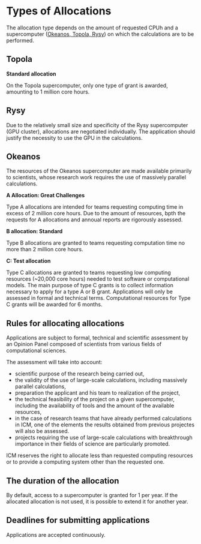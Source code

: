 # Types of Allocations

The allocation type depends on the amount of requested CPUh
and a supercomputer ([Okeanos, Topola, Rysy](../O_zasobach_ICM/Zasoby/komputery_w_icm.md))
on which the calculations are to be performed.

## Topola

**Standard allocation**

On the Topola supercomputer, only one type of grant is awarded, amounting to 1 million core hours.

## Rysy

Due to the relatively small size and specificity of the Rysy supercomputer (GPU cluster), allocations are negotiated individually. 
The application should justify the necessity to use the GPU in the calculations.

## Okeanos

The resources of the Okeanos supercomputer are made available primarily to scientists,
whose research work requires the use of massively parallel calculations.

**A Allocation: Great Challenges**

Type A allocations are intended for teams requesting computing time in excess of 2 million core hours. 
Due to the amount of resources, bpth the requests for A allocations and annoual reports are rigorously assessed.

**B allocation: Standard**

Type B allocations are granted to teams requesting computation time no more than 2 million core hours.

**C: Test allocation**

Type C allocations are granted to teams requesting low computing resources
(~20,000 core hours) needed to test software or computational models.
The main purpose of type C grants is to collect information necessary to apply for a type A or B grant.
Applications will only be assessed in formal and technical terms.
Computational resources for Type C grants will be awarded for 6 months.

## Rules for allocating allocations

Applications are subject to formal, technical and scientific assessment by an Opinion Panel composed of scientists from various fields of computational sciences.

The assessment will take into account:

- scientific purpose of the research being carried out,
- the validity of the use of large-scale calculations, including massively parallel calculations,
- preparation the applicant and his team to realization of the project,
- the technical feasibility of the project on a given supercomputer, including the availability of tools and the amount of the available resources,
- in the case of research teams that have already performed calculations in ICM, one of the elements
 the results obtained from previous projectes will also be assessed.
- projects requiring the use of large-scale calculations with breakthrough importance in their fields of science are particularly promoted.

ICM reserves the right to allocate less than requested computing resources
or to provide a computing system other than the requested one.

## The duration of the allocation

By default, access to a supercomputer is granted for 1 per year.
If the allocated allocation is not used, it is possible to extend it for another year.

## Deadlines for submitting applications

Applications are accepted continuously.
